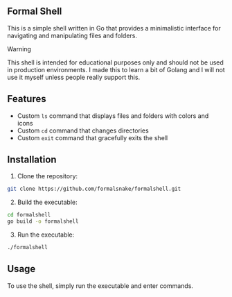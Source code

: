 ## Formal Shell

This is a simple shell written in Go that provides a minimalistic interface for navigating and manipulating files and folders.

> [!WARNING]  
> This shell is intended for educational purposes only and should not be used in production environments. I made this to learn a bit of Golang and I will not use it myself unless people really support this.

## Features

- Custom `ls` command that displays files and folders with colors and icons
- Custom `cd` command that changes directories
- Custom `exit` command that gracefully exits the shell

## Installation

1. Clone the repository:

```bash
git clone https://github.com/formalsnake/formalshell.git
```

2. Build the executable:

```bash
cd formalshell
go build -o formalshell
```

3. Run the executable:

```bash
./formalshell
```

## Usage

To use the shell, simply run the executable and enter commands.
